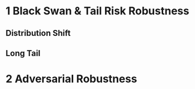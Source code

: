 # 1 Black Swan & Tail Risk Robustness
## Distribution Shift


## Long Tail


# 2 Adversarial Robustness
